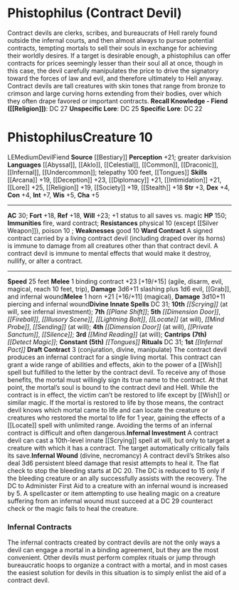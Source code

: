 ﻿---
ac: '30'
alignment: LE
all_resistance: null
burrow_speed: null
charisma: '+5'
climb_speed: null
constitution: '+4'
creature_ability:
- Draft Contract
- Infernal Investment
- Infernal Wound
- Ward Contract
creature_family: '[[DATABASE/monsterfamily/Devil|Devil]]'
description: "Contract devils are clerks, scribes, and bureaucrats of Hell rarely\
  \ found outside the infernal courts, and then almost always to pursue potential\
  \ contracts, tempting mortals to sell their souls in exchange for achieving their\
  \ worldly desires. If a target is desirable enough, a phistophilus can offer contracts\
  \ for prices seemingly lesser than their soul all at once, though in this case,\
  \ the devil carefully manipulates the price to drive the signatory toward the forces\
  \ of law and evil, and therefore ultimately to Hell anyway. Contract devils are\
  \ tall creatures with skin tones that range from bronze to crimson and large curving\
  \ horns extending from their bodies, over which they often drape favored or important\
  \ contracts.<br/><br/><b><u>Recall Knowledge - Fiend</u> ( [[DATABASE/skill/Religion|Religion]]\
  \ )</b>: DC 27<br/><b><u>Unspecific Lore</u></b>: DC 25<br/><b><u>Specific Lore</u></b>:\
  \ DC 22<div class=\"viewbox\">{{ viewbox(type=monster, id=112, name=Phistophilus\
  \ (Contract Devil)) }}</div><h1 class=\"title\">Phistophilus<span style=\"margin-left:auto;\
  \ margin-right:0\">Creature 10</span></h1><span class=\"traitalignment\">LE</span><span\
  \ class=\"traitsize\">Medium</span><span class=\"trait\"> [[DATABASE/trait/Devil|Devil]]\
  \ </span><span class=\"trait\"> [[DATABASE/trait/Fiend|Fiend]] </span><br/><b>Source</b>\
  \ [[DATABASE/source/Bestiary|Bestiary]] <br/><b>Perception</b> +21; greater darkvision<br/><b>Languages</b>\
  \ [[DATABASE/language/Abyssal|Abyssal]] , [[DATABASE/language/Aklo|Aklo]] , [[DATABASE/language/Celestial|Celestial]]\
  \ , [[DATABASE/language/Common|Common]] , [[DATABASE/language/Draconic|Draconic]]\
  \ , [[DATABASE/language/Infernal|Infernal]] , [[DATABASE/language/Undercommon|Undercommon]]\
  \ ; telepathy 100 feet, [[DATABASE/spell/Tongues|tongues]] <br/><b>Skills</b> [[DATABASE/skill/Arcana|Arcana]]\
  \ +19, [[DATABASE/skill/Deception|Deception]] +23, [[DATABASE/skill/Diplomacy|Diplomacy]]\
  \ +21, [[DATABASE/skill/Intimidation|Intimidation]] +21, [[DATABASE/skill/Lore|Legal\
  \ Lore]] +25, [[DATABASE/skill/Religion|Religion]] +19, [[DATABASE/skill/Society|Society]]\
  \ +19, [[DATABASE/skill/Stealth|Stealth]] +18<br/><b>Str</b> +3, <b>Dex</b> +4,\
  \ <b>Con</b> +4, <b>Int</b> +7, <b>Wis</b> +5, <b>Cha</b> +5<hr/><b>AC</b> 30; <b>Fort</b>\
  \ +18, <b>Ref</b> +18, <b>Will</b> +23; +1 status to all saves vs. magic<br/><b>HP</b>\
  \ 150; <b>Immunities</b> [[DATABASE/trait/Fire|fire]] , ward contract; <b>Resistances</b>\
  \ physical 10 (except [[DATABASE/equipment/Silver Weapon|silver]] ), [[DATABASE/trait/Poison|poison]]\
  \ 10\n; <b>Weaknesses</b> good 10<br/><span class=\"hanging-indent\"><b>Ward Contract</b>\
  \ A signed contract carried by a living contract devil (including draped over its\
  \ horns) is immune to damage from all creatures other than that contract devil.\
  \ A contract devil is immune to mental effects that would make it destroy, nullify,\
  \ or alter a contract.</span><hr/><b>Speed</b> 25 feet<br/><span class=\"hanging-indent\"\
  ><b>Melee</b> <span aria-label=\"Single Action\" class=\"action\" role=\"img\" title=\"\
  Single Action\">[one-action]</span>  binding contract +23 [+19/+15] ( [[DATABASE/trait/Agile|agile]]\
  \ , [[DATABASE/trait/Disarm|disarm]] , [[DATABASE/trait/Evil|evil]] , [[DATABASE/trait/Magical|magical]]\
  \ , [[DATABASE/trait/Reach|reach 10 feet]] , [[DATABASE/trait/Trip|trip]] ), <b>Damage</b>\
  \ 3d6+11 slashing plus 1d6 evil, [[DATABASE/monsterability/Grab|Grab]] , and infernal\
  \ wound</span><span class=\"hanging-indent\"><b>Melee</b> <span aria-label=\"Single\
  \ Action\" class=\"action\" role=\"img\" title=\"Single Action\">[one-action]</span>\
  \  horn +21 [+16/+11] ( [[DATABASE/trait/Magical|magical]] ), <b>Damage</b> 3d10+11\
  \ piercing and infernal wound</span><b>Divine Innate Spells</b> DC 31; <b>10th</b>\
  \ <i> [[DATABASE/spell/Scrying|scrying]] </i> (at will, see infernal investment);\
  \ <b>7th</b> <i> [[DATABASE/spell/Plane Shift|plane shift]] </i>; <b>5th</b> <i>\
  \ [[DATABASE/spell/Dimension Door|dimension door]] </i>, <i> [[DATABASE/spell/Fireball|fireball]]\
  \ </i>, <i> [[DATABASE/spell/Illusory Scene|illusory scene]] </i>, <i> [[DATABASE/spell/Lightning\
  \ Bolt|lightning bolt]] </i>, <i> [[DATABASE/spell/Locate|locate]] </i> (at will),\
  \ <i> [[DATABASE/spell/Mind Probe|mind probe]] </i>, <i> [[DATABASE/spell/Sending|sending]]\
  \ </i> (at will); <b>4th</b> <i> [[DATABASE/spell/Dimension Door|dimension door]]\
  \ </i> (at will), <i> [[DATABASE/spell/Private Sanctum|private sanctum]] </i>, <i>\
  \ [[DATABASE/spell/Silence|silence]] </i>; <b>3rd</b> <i> [[DATABASE/spell/Mind\
  \ Reading|mind reading]] </i> (at will); <b>Cantrips</b> <b>(7th)</b> <i> [[DATABASE/spell/Detect\
  \ Magic|detect magic]] </i>; <b>Constant</b> <b>(5th)</b> <i> [[DATABASE/spell/Tongues|tongues]]\
  \ </i><br/><b>Rituals</b> DC 31; <b>1st</b> <i> [[DATABASE/ritual/Infernal Pact|infernal\
  \ pact]] </i><br/><span class=\"hanging-indent\"><b>Draft Contract</b> <span aria-label=\"\
  Three Actions\" class=\"action\" role=\"img\" title=\"Three Actions\">[three-actions]</span>\
  \   ( [[DATABASE/trait/Conjuration|conjuration]] , [[DATABASE/trait/Divine|divine]]\
  \ , [[DATABASE/trait/Manipulate|manipulate]] ) The contract devil produces an infernal\
  \ contract for a single living mortal. This contract can grant a wide range of abilities\
  \ and effects, akin to the power of a [[DATABASE/spell/Wish|wish]] spell but fulfilled\
  \ to the letter by the contract devil. To receive any of those benefits, the mortal\
  \ must willingly sign its true name to the contract. At that point, the mortal\u2019\
  s soul is bound to the contract devil and Hell.<br/> While the contract is in effect,\
  \ the victim can\u2019t be restored to life except by [[DATABASE/spell/Wish|wish]]\
  \ or similar magic. If the mortal is restored to life by those means, the contract\
  \ devil knows which mortal came to life and can locate the creature or creatures\
  \ who restored the mortal to life for 1 year, gaining the effects of a [[DATABASE/spell/Locate|locate]]\
  \ spell with unlimited range. Avoiding the terms of an infernal contract is difficult\
  \ and often dangerous.</span><span class=\"hanging-indent\"><b>Infernal Investment</b>\
  \ A contract devil can cast a 10th-level innate [[DATABASE/spell/Scrying|scrying]]\
  \ spell at will, but only to target a creature with which it has a contract. The\
  \ target automatically critically fails its save.</span><span class=\"hanging-indent\"\
  ><b>Infernal Wound</b> ( [[DATABASE/trait/Divine|divine]] , [[DATABASE/trait/Necromancy|necromancy]]\
  \ ) A contract devil\u2019s Strikes also deal 3d6 persistent bleed damage that resist\
  \ attempts to heal it. The flat check to stop the bleeding starts at DC 20. The\
  \ DC is reduced to 15 only if the bleeding creature or an ally successfully assists\
  \ with the recovery.<br/> The DC to Administer First Aid to a creature with an infernal\
  \ wound is increased by 5. A spellcaster or item attempting to use healing magic\
  \ on a creature suffering from an infernal wound must succeed at a DC 29 counteract\
  \ check or the magic fails to heal the creature.</span><h3 class=\"title\"><img\
  \ alt=\"Sidebar - Additional Lore\" src=\"Images\\Icons\\Sidebar_2_AdditionalLore.png\"\
  \ style=\"height:18px; padding:2px 10px 0px 2px\" title=\"Sidebar - Additional Lore\"\
  /> Infernal Contracts</h3>The infernal contracts created by contract devils are\
  \ not the only ways a devil can engage a mortal in a binding agreement, but they\
  \ are the most convenient. Other devils must perform complex rituals or jump through\
  \ bureaucratic hoops to organize a contract with a mortal, and in most cases the\
  \ easiest solution for devils in this situation is to simply enlist the aid of a\
  \ contract devil."
dexterity: '+4'
element: null
fly_speed: null
fortitude: '+18'
hardness: null
hp: '150'
id: '112'
immunity:
- '[[DATABASE/trait/Fire|fire]]'
- ward contract
intelligence: '+7'
land_speed: '25'
language:
- '[[DATABASE/language/Abyssal|Abyssal]]'
- '[[DATABASE/language/Aklo|Aklo]]'
- '[[DATABASE/language/Celestial|Celestial]]'
- '[[DATABASE/language/Common|Common]]'
- '[[DATABASE/language/Draconic|Draconic]]'
- '[[DATABASE/language/Infernal|Infernal]]'
- '[[DATABASE/language/Undercommon|Undercommon]] ; telepathy 100 feet'
- '[[DATABASE/spell/Tongues|tongues]]'
level: '10'
max_speed: '25'
name: Phistophilus
perception: '+21'
rarity: Common
reflex: '+18'
resistance:
- physical 10 (except [[DATABASE/equipment/Silver Weapon|silver]] )
- '[[DATABASE/trait/Poison|poison]] 10'
rus_type_level: null
school: null
sense:
- greater darkvision
size: Medium
skill:
- '[[DATABASE/skill/Arcana|Arcana]] +19'
- '[[DATABASE/skill/Deception|Deception]] +23'
- '[[DATABASE/skill/Diplomacy|Diplomacy]] +21'
- '[[DATABASE/skill/Intimidation|Intimidation]] +21'
- '[[DATABASE/skill/Lore|Legal Lore]] +25'
- '[[DATABASE/skill/Religion|Religion]] +19'
- '[[DATABASE/skill/Society|Society]] +19'
- '[[DATABASE/skill/Stealth|Stealth]] +18'
source: '[[DATABASE/source/Bestiary|Bestiary]]'
speed:
- 25 feet
spell:
- '[[DATABASE/spell/Detect Magic|Detect Magic]]'
- '[[DATABASE/spell/Dimension Door|Dimension Door]]'
- '[[DATABASE/spell/Fireball|Fireball]]'
- '[[DATABASE/spell/Illusory Scene|Illusory Scene]]'
- '[[DATABASE/spell/Lightning Bolt|Lightning Bolt]]'
- '[[DATABASE/spell/Locate|Locate]]'
- '[[DATABASE/spell/Mind Probe|Mind Probe]]'
- '[[DATABASE/spell/Mind Reading|MindReading]]'
- '[[DATABASE/spell/Plane Shift|Plane Shift]]'
- '[[DATABASE/spell/Private Sanctum|Private Sanctum]]'
- '[[DATABASE/spell/Scrying|Scrying]]'
- '[[DATABASE/spell/Sending|Sending]]'
- '[[DATABASE/spell/Silence|Silence]]'
- '[[DATABASE/spell/Tongues|Tongues]]'
strength: '+3'
strength_req: '3'
strongest_save:
- Will
swim_speed: null
trait:
- '[[DATABASE/trait/Devil|Devil]]'
- '[[DATABASE/trait/Fiend|Fiend]]'
type: Creature
vision: Greater darkvision
weakest_save:
- Fortitude
- Reflex
weakness:
- good 10
will: '+23'
wisdom: '+5'

---
# Phistophilus (Contract Devil)

Contract devils are clerks, scribes, and bureaucrats of Hell rarely found outside the infernal courts, and then almost always to pursue potential contracts, tempting mortals to sell their souls in exchange for achieving their worldly desires. If a target is desirable enough, a phistophilus can offer contracts for prices seemingly lesser than their soul all at once, though in this case, the devil carefully manipulates the price to drive the signatory toward the forces of law and evil, and therefore ultimately to Hell anyway. Contract devils are tall creatures with skin tones that range from bronze to crimson and large curving horns extending from their bodies, over which they often drape favored or important contracts.
**Recall Knowledge - Fiend ([[Religion]])**: DC 27
**Unspecific Lore**: DC 25
**Specific Lore**: DC 22

# Phistophilus<span class="item-type">Creature 10</span>

<span class="trait-alignment item-trait">LE</span><span class="trait-size item-trait">Medium</span><span class="item-trait">Devil</span><span class="item-trait">Fiend</span>
**Source** [[Bestiary]]
**Perception** +21; greater darkvision
**Languages** [[Abyssal]], [[Aklo]], [[Celestial]], [[Common]], [[Draconic]], [[Infernal]], [[Undercommon]]; telepathy 100 feet, [[Tongues]]
**Skills** [[Arcana]] +19, [[Deception]] +23, [[Diplomacy]] +21, [[Intimidation]] +21, [[Lore]] +25, [[Religion]] +19, [[Society]] +19, [[Stealth]] +18
**Str** +3, **Dex** +4, **Con** +4, **Int** +7, **Wis** +5, **Cha** +5

---
**AC** 30; **Fort** +18, **Ref** +18, **Will** +23; +1 status to all saves vs. magic
**HP** 150; **Immunities** fire, ward contract; **Resistances** physical 10 (except [[Silver Weapon]]), poison 10
; **Weaknesses** good 10
<span class="in-box-ability">**Ward Contract** A signed contract carried by a living contract devil (including draped over its horns) is immune to damage from all creatures other than that contract devil. A contract devil is immune to mental effects that would make it destroy, nullify, or alter a contract.</span>

---
**Speed** 25 feet
<span class="in-box-ability">**Melee** <span class="action-icon">1</span> binding contract +23 [+19/+15] (agile, disarm, evil, magical, reach 10 feet, trip), **Damage** 3d6+11 slashing plus 1d6 evil, [[Grab]], and infernal wound</span><span class="in-box-ability">**Melee** <span class="action-icon">1</span> horn +21 [+16/+11] (magical), **Damage** 3d10+11 piercing and infernal wound</span>**Divine Innate Spells** DC 31; **10th** _[[Scrying]]_ (at will, see infernal investment); **7th** _[[Plane Shift]]_; **5th** _[[Dimension Door]]_, _[[Fireball]]_, _[[Illusory Scene]]_, _[[Lightning Bolt]]_, _[[Locate]]_ (at will), _[[Mind Probe]]_, _[[Sending]]_ (at will); **4th** _[[Dimension Door]]_ (at will), _[[Private Sanctum]]_, _[[Silence]]_; **3rd** _[[Mind Reading]]_ (at will); **Cantrips** **(7th)** _[[Detect Magic]]_; **Constant** **(5th)** _[[Tongues]]_
**Rituals** DC 31; **1st** _[[Infernal Pact]]_
<span class="in-box-ability">**Draft Contract** <span class="action-icon">3</span> (conjuration, divine, manipulate) The contract devil produces an infernal contract for a single living mortal. This contract can grant a wide range of abilities and effects, akin to the power of a [[Wish]] spell but fulfilled to the letter by the contract devil. To receive any of those benefits, the mortal must willingly sign its true name to the contract. At that point, the mortal’s soul is bound to the contract devil and Hell.
 While the contract is in effect, the victim can’t be restored to life except by [[Wish]] or similar magic. If the mortal is restored to life by those means, the contract devil knows which mortal came to life and can locate the creature or creatures who restored the mortal to life for 1 year, gaining the effects of a [[Locate]] spell with unlimited range. Avoiding the terms of an infernal contract is difficult and often dangerous.</span><span class="in-box-ability">**Infernal Investment** A contract devil can cast a 10th-level innate [[Scrying]] spell at will, but only to target a creature with which it has a contract. The target automatically critically fails its save.</span><span class="in-box-ability">**Infernal Wound** (divine, necromancy) A contract devil’s Strikes also deal 3d6 persistent bleed damage that resist attempts to heal it. The flat check to stop the bleeding starts at DC 20. The DC is reduced to 15 only if the bleeding creature or an ally successfully assists with the recovery.
 The DC to Administer First Aid to a creature with an infernal wound is increased by 5. A spellcaster or item attempting to use healing magic on a creature suffering from an infernal wound must succeed at a DC 29 counteract check or the magic fails to heal the creature.</span>

###  Infernal Contracts

The infernal contracts created by contract devils are not the only ways a devil can engage a mortal in a binding agreement, but they are the most convenient. Other devils must perform complex rituals or jump through bureaucratic hoops to organize a contract with a mortal, and in most cases the easiest solution for devils in this situation is to simply enlist the aid of a contract devil.